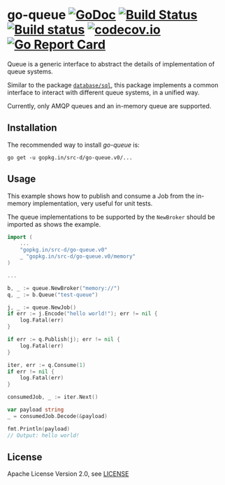 # go-queue [![GoDoc](https://godoc.org/gopkg.in/src-d/go-queue.v0?status.svg)](https://godoc.org/github.com/src-d/go-queue) [![Build Status](https://travis-ci.org/src-d/go-queue.svg)](https://travis-ci.org/src-d/go-queue) [![Build status](https://ci.appveyor.com/api/projects/status/15cdr1nk890qpk7g?svg=true)](https://ci.appveyor.com/project/mcuadros/go-queue) [![codecov.io](https://codecov.io/github/src-d/go-queue/coverage.svg)](https://codecov.io/github/src-d/go-queue) [![Go Report Card](https://goreportcard.com/badge/github.com/src-d/go-queue)](https://goreportcard.com/report/github.com/src-d/go-queue)

Queue is a generic interface to abstract the details of implementation of queue
systems.

Similar to the package [`database/sql`](https://golang.org/pkg/database/sql/),
this package implements a common interface to interact with different queue
systems, in a unified way.

Currently, only AMQP queues and an in-memory queue are supported.

Installation
------------

The recommended way to install *go-queue* is:

```
go get -u gopkg.in/src-d/go-queue.v0/...
```

Usage
-----

This example shows how to publish and consume a Job from the in-memory
implementation, very useful for unit tests.

The queue implementations to be supported by the `NewBroker` should be imported
as shows the example.

```go
import (
    ...
	"gopkg.in/src-d/go-queue.v0"
	_ "gopkg.in/src-d/go-queue.v0/memory"
)

...

b, _ := queue.NewBroker("memory://")
q, _ := b.Queue("test-queue")

j, _ := queue.NewJob()
if err := j.Encode("hello world!"); err != nil {
    log.Fatal(err)
}

if err := q.Publish(j); err != nil {
    log.Fatal(err)
}

iter, err := q.Consume(1)
if err != nil {
    log.Fatal(err)
}

consumedJob, _ := iter.Next()

var payload string
_ = consumedJob.Decode(&payload)

fmt.Println(payload)
// Output: hello world!
```

License
-------
Apache License Version 2.0, see [LICENSE](LICENSE)